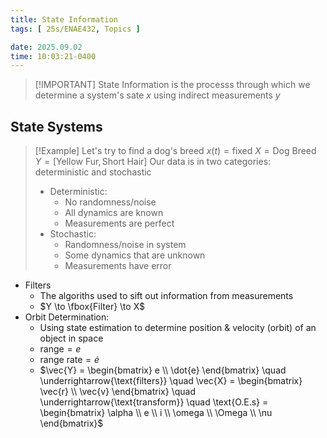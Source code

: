 ```yaml
---
title: State Information
tags: [ 25s/ENAE432, Topics ]

date: 2025.09.02
time: 10:03:21-0400
---
```


> [!IMPORTANT] State Information is the processs through which we determine a system's sate $x$ using indirect measurements $y$

## State Systems

> [!Example]
> Let's try to find a dog's breed
> $x(t) = \text{fixed}$
> $X = \text{Dog Breed}$
> $Y = [\text{Yellow Fur}, \text{Short Hair}]$
> Our data is in two categories: deterministic and stochastic
> - Deterministic:
>   - No randomness/noise
>   - All dynamics are known
>   - Measurements are perfect
> - Stochastic:
>   - Randomness/noise in system
>   - Some dynamics that are unknown
>   - Measurements have error

- Filters
  - The algoriths used to sift out information from measurements
  - $Y \to \fbox{Filter} \to X$
- Orbit Determination:
  - Using state estimation to determine position & velocity (orbit) of an object in space
  - $\text{range} = e$
  - $\text{range rate} = \dot{e}$
  - $\vec{Y} = \begin{bmatrix} e \\ \dot{e} \end{bmatrix} \quad \underrightarrow{\text{filters}} \quad \vec{X} = \begin{bmatrix} \vec{r} \\ \vec{v} \end{bmatrix} \quad \underrightarrow{\text{transform}} \quad \text{O.E.s} = \begin{bmatrix} \alpha \\ e \\ i \\ \omega \\ \Omega \\ \nu \end{bmatrix}$
